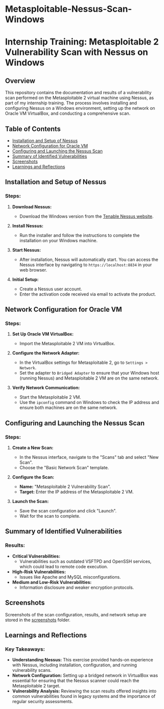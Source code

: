 # Metasploitable-Nessus-Scan-Windows
# Internship Training: Metasploitable 2 Vulnerability Scan with Nessus on Windows

## Overview
This repository contains the documentation and results of a vulnerability scan performed on the Metasploitable 2 virtual machine using Nessus, as part of my internship training. The process involves installing and configuring Nessus on a Windows environment, setting up the network on Oracle VM VirtualBox, and conducting a comprehensive scan.

## Table of Contents
- [Installation and Setup of Nessus](#installation-and-setup-of-nessus)
- [Network Configuration for Oracle VM](#network-configuration-for-oracle-vm)
- [Configuring and Launching the Nessus Scan](#configuring-and-launching-the-nessus-scan)
- [Summary of Identified Vulnerabilities](#summary-of-identified-vulnerabilities)
- [Screenshots](#screenshots)
- [Learnings and Reflections](#learnings-and-reflections)

## Installation and Setup of Nessus
### Steps:
1. **Download Nessus:**
   - Download the Windows version from the [Tenable Nessus website](https://www.tenable.com/products/nessus).

2. **Install Nessus:**
   - Run the installer and follow the instructions to complete the installation on your Windows machine.

3. **Start Nessus:**
   - After installation, Nessus will automatically start. You can access the Nessus interface by navigating to `https://localhost:8834` in your web browser.

4. **Initial Setup:**
   - Create a Nessus user account.
   - Enter the activation code received via email to activate the product.

## Network Configuration for Oracle VM
### Steps:
1. **Set Up Oracle VM VirtualBox:**
   - Import the Metasploitable 2 VM into VirtualBox.

2. **Configure the Network Adapter:**
   - In the VirtualBox settings for Metasploitable 2, go to `Settings > Network`.
   - Set the adapter to `Bridged Adapter` to ensure that your Windows host (running Nessus) and Metasploitable 2 VM are on the same network.

3. **Verify Network Communication:**
   - Start the Metasploitable 2 VM.
   - Use the `ipconfig` command on Windows to check the IP address and ensure both machines are on the same network.

## Configuring and Launching the Nessus Scan
### Steps:
1. **Create a New Scan:**
   - In the Nessus interface, navigate to the "Scans" tab and select "New Scan".
   - Choose the "Basic Network Scan" template.

2. **Configure the Scan:**
   - **Name:** "Metasploitable 2 Vulnerability Scan".
   - **Target:** Enter the IP address of the Metasploitable 2 VM.

3. **Launch the Scan:**
   - Save the scan configuration and click "Launch".
   - Wait for the scan to complete.

## Summary of Identified Vulnerabilities
### Results:
- **Critical Vulnerabilities:** 
  - Vulnerabilities such as outdated VSFTPD and OpenSSH services, which could lead to remote code execution.
- **High-Risk Vulnerabilities:** 
  - Issues like Apache and MySQL misconfigurations.
- **Medium and Low-Risk Vulnerabilities:** 
  - Information disclosure and weaker encryption protocols.

## Screenshots
Screenshots of the scan configuration, results, and network setup are stored in the [screenshots](./screenshots/) folder.

## Learnings and Reflections
### Key Takeaways:
- **Understanding Nessus:** This exercise provided hands-on experience with Nessus, including installation, configuration, and running vulnerability scans.
- **Network Configuration:** Setting up a bridged network in VirtualBox was essential for ensuring that the Nessus scanner could reach the Metasploitable 2 target.
- **Vulnerability Analysis:** Reviewing the scan results offered insights into common vulnerabilities found in legacy systems and the importance of regular security assessments.
